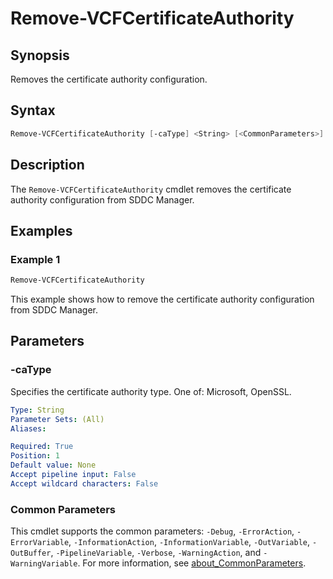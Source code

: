 # Remove-VCFCertificateAuthority

## Synopsis

Removes the certificate authority configuration.

## Syntax

```powershell
Remove-VCFCertificateAuthority [-caType] <String> [<CommonParameters>]
```

## Description

The `Remove-VCFCertificateAuthority` cmdlet removes the certificate authority configuration from SDDC Manager.

## Examples

### Example 1

```powershell
Remove-VCFCertificateAuthority
```

This example shows how to remove the certificate authority configuration from SDDC Manager.

## Parameters

### -caType

Specifies the certificate authority type. One of: Microsoft, OpenSSL.

```yaml
Type: String
Parameter Sets: (All)
Aliases:

Required: True
Position: 1
Default value: None
Accept pipeline input: False
Accept wildcard characters: False
```

### Common Parameters

This cmdlet supports the common parameters: `-Debug`, `-ErrorAction`, `-ErrorVariable`, `-InformationAction`, `-InformationVariable`, `-OutVariable`, `-OutBuffer`, `-PipelineVariable`, `-Verbose`, `-WarningAction`, and `-WarningVariable`. For more information, see [about_CommonParameters](http://go.microsoft.com/fwlink/?LinkID=113216).
